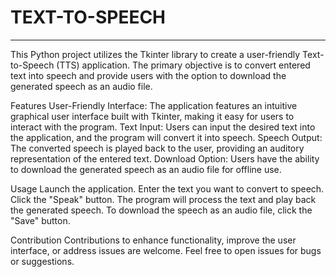 # TEXT-TO-SPEECH
-----------------
This Python project utilizes the Tkinter library to create a user-friendly Text-to-Speech (TTS) application. The primary objective is to convert entered text into speech and provide users with the option to download the generated speech as an audio file.

Features
    User-Friendly Interface: The application features an intuitive graphical user interface built with Tkinter, making it easy for users to interact with the program.
    Text Input: Users can input the desired text into the application, and the program will convert it into speech.
    Speech Output: The converted speech is played back to the user, providing an auditory representation of the entered text.
    Download Option: Users have the ability to download the generated speech as an audio file for offline use.

Usage
    Launch the application.
    Enter the text you want to convert to speech.
    Click the "Speak" button.
    The program will process the text and play back the generated speech.
    To download the speech as an audio file, click the "Save" button.

Contribution
  Contributions to enhance functionality, improve the user interface, or address issues are welcome. Feel free to open issues for bugs or suggestions.
